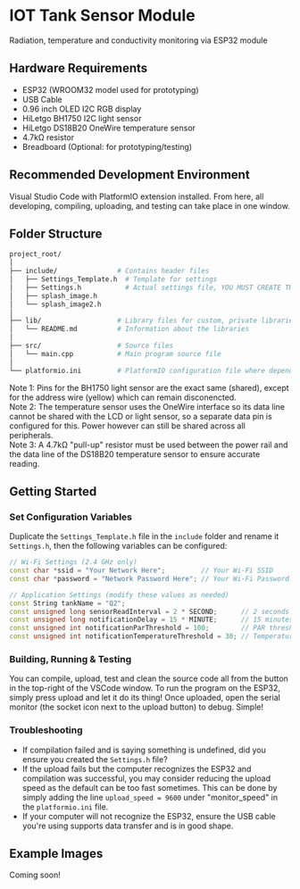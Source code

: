 # IOT Tank Sensor Module

Radiation, temperature and conductivity monitoring via ESP32 module

## Hardware Requirements

- ESP32 (WROOM32 model used for prototyping)
- USB Cable
- 0.96 inch OLED I2C RGB display
- HiLetgo BH1750 I2C light sensor
- HiLetgo DS18B20 OneWire temperature sensor
- 4.7kΩ resistor
- Breadboard (Optional: for prototyping/testing)

## Recommended Development Environment

Visual Studio Code with PlatformIO extension installed. From here, all developing, compiling, uploading, and testing can take place in one window.

## Folder Structure

```makefile
project_root/
│
├── include/               # Contains header files
│   ├── Settings_Template.h  # Template for settings
│   ├── Settings.h           # Actual settings file, YOU MUST CREATE THIS!
│   ├── splash_image.h
│   └── splash_image2.h
│
├── lib/                   # Library files for custom, private libraries
│   └── README.md          # Information about the libraries
│
├── src/                   # Source files
│   └── main.cpp           # Main program source file
│
└── platformio.ini         # PlatformIO configuration file where dependencies are managed

```

Note 1: Pins for the BH1750 light sensor are the exact same (shared), except for the address wire (yellow) which can remain disconencted.  
Note 2: The temperature sensor uses the OneWire interface so its data line cannot be shared with the LCD or light sensor, so a separate data pin is configured for this. Power however can still be shared across all peripherals.  
Note 3: A 4.7kΩ "pull-up" resistor must be used between the power rail and the data line of the DS18B20 temperature sensor to ensure accurate reading.

## Getting Started

### Set Configuration Variables

Duplicate the `Settings_Template.h` file in the `include` folder and rename it `Settings.h`, then the following variables can be configured:

```cpp
// Wi-Fi Settings (2.4 GHz only)
const char *ssid = "Your Network Here";         // Your Wi-Fi SSID
const char *password = "Network Password Here"; // Your Wi-Fi Password

// Application Settings (modify these values as needed)
const String tankName = "Q2";
const unsigned long sensorReadInterval = 2 * SECOND;      // 2 seconds (Rolling average over 20 seconds)
const unsigned long notificationDelay = 15 * MINUTE;      // 15 minutes
const unsigned int notificationParThreshold = 100;        // PAR threshold for triggering notification
const unsigned int notificationTemperatureThreshold = 30; // Temperature threshold for triggering notification
```

### Building, Running & Testing

You can compile, upload, test and clean the source code all from the button in the top-right of the VSCode window. To run the program on the ESP32, simply press upload and let it do its thing! Once uploaded, open the serial monitor (the socket icon next to the upload button) to debug. Simple!

### Troubleshooting

- If compilation failed and is saying something is undefined, did you ensure you created the `Settings.h` file?
- If the upload fails but the computer recognizes the ESP32 and compilation was successful, you may consider reducing the upload speed as the default can be too fast sometimes. This can be done by simply adding the line `upload_speed = 9600` under "monitor_speed" in the `platformio.ini` file.
- If your computer will not recognize the ESP32, ensure the USB cable you're using supports data transfer and is in good shape.

## Example Images

Coming soon!
